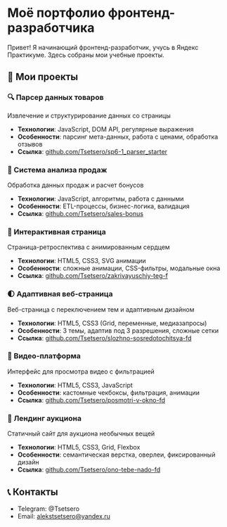 # Моё портфолио фронтенд-разработчика

Привет! Я начинающий фронтенд-разработчик, учусь в Яндекс Практикуме. Здесь собраны мои учебные проекты.

## 📁 Мои проекты

### 🔍 Парсер данных товаров
Извлечение и структурирование данных со страницы
- **Технологии**: JavaScript, DOM API, регулярные выражения
- **Особенности**: парсинг мета-данных, работа с ценами, обработка отзывов
- **Ссылка**: [github.com/Tsetsero/sp6-1_parser_starter](https://github.com/Tsetsero/sp6-1_parser_starter.git)

### 🧮 Система анализа продаж
Обработка данных продаж и расчет бонусов
- **Технологии**: JavaScript, алгоритмы, работа с данными
- **Особенности**: ETL-процессы, бизнес-логика, валидация
- **Ссылка**: [github.com/Tsetsero/sales-bonus](https://github.com/Tsetsero/sales-bonus.git)

### 💝 Интерактивная страница
Страница-ретроспектива с анимированным сердцем
- **Технологии**: HTML5, CSS3, SVG анимации
- **Особенности**: сложные анимации, CSS-фильтры, модальные окна
- **Ссылка**: [github.com/Tsetsero/zakrivayuschiy-teg-f](https://github.com/Tsetsero/zakrivayuschiy-teg-f.git)

### 🌓 Адаптивная веб-страница
Веб-страница с переключением тем и адаптивным дизайном
- **Технологии**: HTML5, CSS3 (Grid, переменные, медиазапросы)
- **Особенности**: 3 темы, адаптив под 3 разрешения, сложные сетки
- **Ссылка**: [github.com/Tsetsero/slozhno-sosredotochitsya-fd](https://github.com/Tsetsero/slozhno-sosredotochitsya-fd.git)

### 🎥 Видео-платформа
Интерфейс для просмотра видео с фильтрацией
- **Технологии**: HTML5, CSS3, JavaScript
- **Особенности**: кастомные чекбоксы, фильтрация, анимации
- **Ссылка**: [github.com/Tsetsero/posmotri-v-okno-fd](https://github.com/Tsetsero/posmotri-v-okno-fd.git)

### 🎨 Лендинг аукциона
Статичный сайт для аукциона необычных вещей
- **Технологии**: HTML5, CSS3, Grid, Flexbox
- **Особенности**: семантическая верстка, оверлеи, фиксированный дизайн
- **Ссылка**: [github.com/Tsetsero/ono-tebe-nado-fd](https://github.com/Tsetsero/ono-tebe-nado-fd.git)

## 📞 Контакты
- Telegram: @Tsetsero
- Email: alekstsetsero@yandex.ru
